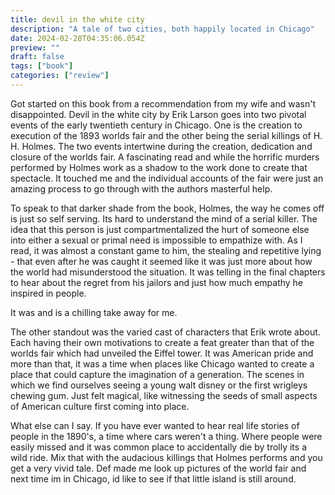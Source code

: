 ```yaml
---
title: devil in the white city
description: "A tale of two cities, both happily located in Chicago"
date: 2024-02-28T04:35:06.054Z
preview: ""
draft: false
tags: ["book"]
categories: ["review"]
---
```



Got started on this book from a recommendation from my wife and wasn't disappointed. Devil in the white city by Erik Larson 
goes into two pivotal events of the early
twentieth century in Chicago. One is the creation to execution of the 1893 worlds fair and the other being the serial killings of H. H. Holmes. The two events intertwine
during the creation, dedication and closure of the worlds fair. A fascinating read and while the horrific murders performed by Holmes 
work as a shadow to the work done to create that spectacle. It touched me and the individual accounts of the fair were just
an amazing process to go through with the authors masterful help.

To speak to that darker shade from the book, Holmes, the way he comes off is just so self serving. Its hard to understand the mind of a serial killer. The idea that
this person is just compartmentalized the hurt of someone else into either a sexual or primal need is impossible to empathize with. As I read, it was
almost a constant game to him, the stealing and repetitive lying - that even after he was caught it seemed like it was just more about how the world
had misunderstood the situation. It was telling in the final chapters to hear about the regret from his jailors and just how much empathy he inspired in people.

It was and is a chilling take away for me.

The other standout was the varied cast of characters that Erik wrote about. Each having their own motivations to create a feat greater than that of the worlds fair which had unveiled the Eiffel tower. It was American pride and more than that, it was a time when places like Chicago wanted to create a place that could capture the imagination of a generation. The scenes in which we find ourselves seeing a young walt disney or the first wrigleys chewing gum.
Just felt magical, like witnessing the seeds of small aspects of American culture first coming into place.

What else can I say. If you have ever wanted to hear real life stories of people in the 1890's, a time where cars weren't a thing. Where people were easily
missed and it was common place to accidentally die by trolly its a wild ride. Mix that with the audacious killings that Holmes performs and you 
get a very vivid tale. Def made me look up pictures of the world fair and next time im in Chicago, id like to see if that little island is still around.
